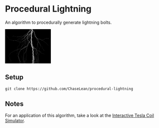 # Procedural Lightning

An algorithm to procedurally generate lightning bolts.

<img src="Files/pic.jpg" width=30%>

## Setup

```
git clone https://github.com/ChaseLean/procedural-lightning
```
## Notes
For an application of this algorithm, take a look at the <a href="#">Interactive Tesla Coil Simulator</a>.
